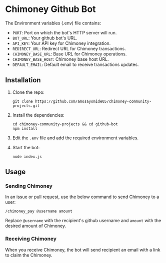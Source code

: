 # Chimoney Github Bot


The Environment variables (.env) file contains:

- `PORT`: Port on which the bot's HTTP server will run.
- `BOT_URL`: Your github bot's URL.
- `API_KEY`: Your API key for Chimoney integration.
- `REDIRECT_URL`: Redirect URL for Chimoney transactions.
- `CHIMONEY_BASE_URL`: Base URL for Chimoney operations.
- `CHIMONEY_BASE_HOST`: Chimoney base host URL.
- `DEFAULT_EMAIL`: Default email to receive transactions updates.

## Installation

1. Clone the repo:

   ```shell
   git clone https://github.com/amosayomide05/chimoney-community-projects.git
   ```

2. Install the dependencies:

   ```shell
   cd chimoney-community-projects && cd github-bot
   npm install
   ```

3. Edit the `.env` file and add the required environment variables.

4. Start the bot:

   ```shell
   node index.js
   ```

## Usage


### Sending Chimoney

In an issue or pull request, use the below command to send Chimoney to a user:

```
/chimoney_pay @username amount
```

Replace `@username` with the recipient's github username and `amount` with the desired amount of Chimoney.

### Receiving Chimoney
When you receive Chimoney, the bot will send recipient an email with a link to claim the Chimoney.
